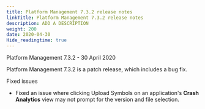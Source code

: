 ```yaml
---
title: Platform Management 7.3.2 release notes
linkTitle: Platform Management 7.3.2 release notes
description: ADD A DESCRIPTION
weight: 200
date: 2020-04-30
Hide_readingtime: true
---
```


Platform Management 7.3.2 - 30 April 2020

Platform Management 7.3.2 is a patch release, which includes a bug fix.

Fixed issues

* Fixed an issue where clicking Upload Symbols on an application's **Crash Analytics** view may not prompt for the version and file selection.
